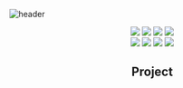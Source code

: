 ![header](https://capsule-render.vercel.app/api?type=waving&text=DongJoon&fontColor=46FFFF)
<div align="center">
  

<img src="https://img.shields.io/badge/JAVA-007396?style=for-the-badge&logo=Java&logoColor=white">
<img src="https://img.shields.io/badge/github-181717?style=for-the-badge&logo=github&logoColor=white">
<img src="https://img.shields.io/badge/JAVASCRIPT-F7DF1E?style=for-the-badge&logo=javascript&logoColor=white"/>
<img src="https://img.shields.io/badge/REACT-61DAFB?style=for-the-badge&logo=react&logoColor=white"/><br>
<img src="https://img.shields.io/badge/HTML-E34F26?style=for-the-badge&logo=html5&logoColor=white"/>
<img src="https://img.shields.io/badge/CSS-1572B6?style=for-the-badge&logo=css3&logoColor=white"/>
<img src="https://img.shields.io/badge/Figma-F24E1E?style=for-the-badge&logo=figma&logoColor=white">
<img src="https://img.shields.io/badge/Android-3DDC84?style=for-the-badge&logo=android&logoColor=white">
  
<h2>Project</h2>
  
</div>
